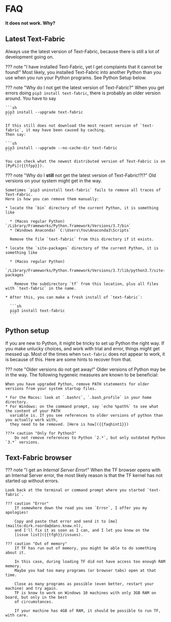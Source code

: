 # FAQ

**It does not work. Why?**

## Latest Text-Fabric

Always use the latest version of Text-Fabric, because there is still a lot of development going on.

??? note "I have installed Text-Fabric, yet I get complaints that it cannot be found!"
    Most likely, you installed Text-Fabric into another Python than you use when you run your
    Python programs. See Python Setup below.

??? note "Why do I not get the latest version of Text-Fabric?"
    When you get errors doing `pip3 install text-fabric`, there is probably an older version around.
    You have to say

    ```sh
    pip3 install --upgrade text-fabric
    ```

    If this still does not download the most recent version of `text-fabric`, it may have been caused by caching.
    Then say:

    ```sh
    pip3 install --upgrade --no-cache-dir text-fabric
    ```

    You can check what the newest distributed version of Text-Fabric is on
    [PyPi]({{tfpp}}).

??? note "Why do I **still** not get the latest version of Text-Fabric!?!?"
    Old versions on your system might get in the way.

    Sometimes `pip3 uninstall text-fabric` fails to remove all traces of Text-Fabric.
    Here is how you can remove them manually:

    * locate the `bin` directory of the current Python, it is something like

      * (Macos regular Python) `/Library/Frameworks/Python.framework/Versions/3.7/bin`
      * (Windows Anaconda) `C:\Users\You\Anaconda3\Scripts`

      Remove the file `text-fabric` from this directory if it exists.

    * locate the `site-packages` directory of the current Python, it is something like

      * (Macos regular Python)
        `/Library/Frameworks/Python.framework/Versions/3.7/lib/python3.7/site-packages`

        Remove the subdirectory `tf` from this location, plus all files with `text-fabric` in the name.

    * After this, you can make a fresh install of `text-fabric`:

      ```sh
      pip3 install text-fabric
      ```

## Python setup

If you are new to Python, it might be tricky to set up Python the right way.
If you make unlucky choices, and work with trial and error, things might get messed up.
Most of the times when `text-fabric` does not appear to work, it is because of this.
Here are some hints to recover from that.

??? note "Older versions do not get away!"
    Older versions of Python may be in the way.
    The following hygeneic measures are known to be beneficial:

    When you have upgraded Python, remove PATH statements for older versions from your system startup files.
  
    * For the Macos: look at `.bashrc`, `.bash_profile` in your home directory.
    * For Windows: on the command prompt, say `echo %path%` to see what the content of your PATH
      variable is. If you see references to older versions of python than you actually work with,
      they need to be removed. [Here is how]({{faqhint1}})
    
    ???+ caution "Only for Python3"
        Do not remove references to Python `2.*`, but only outdated Python `3.*` versions. 


## Text-Fabric browser

??? note "I get an *Internal Server Error*!"
    When the TF browser opens with an Internal Server error, the most likely reason is that
    the TF kernel has not started up without errors.

    Look back at the terminal or command prompt where you started `text-fabric`.

    ??? caution "Error"
        If somewhere down the road you see `Error`, I offer you my apologies!

        Copy and paste that error and send it to [me](mailto:dirk.roorda@dans.knaw.nl),
        and I'll fix it as soon as I can, and I let you know on the
        [issue list]({{tfgh}}/issues).

    ??? caution "Out of memory"
        If TF has run out of memory, you might be able to do something about it.

        In this case, during loading TF did not have access too enough RAM memory.
        Maybe you had too many programs (or browser tabs) open at that time.

        Close as many programs as possible (even better, restart your machine) and try again.
        TF is know to work on Windows 10 machines with only 3GB RAM on board, but only in the best
        of circumstances.

        If your machine has 4GB of RAM, it should be possible to run TF, with care.






